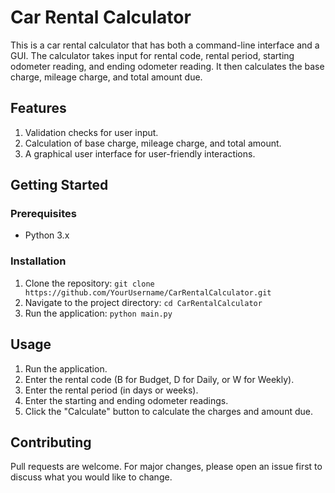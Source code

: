 # Car Rental Calculator

This is a car rental calculator that has both a command-line interface and a GUI. The calculator takes input for rental code, rental period, starting odometer reading, and ending odometer reading. It then calculates the base charge, mileage charge, and total amount due.

## Features

1. Validation checks for user input.
2. Calculation of base charge, mileage charge, and total amount.
3. A graphical user interface for user-friendly interactions.

## Getting Started

### Prerequisites

- Python 3.x

### Installation

1. Clone the repository: `git clone https://github.com/YourUsername/CarRentalCalculator.git`
2. Navigate to the project directory: `cd CarRentalCalculator`
3. Run the application: `python main.py`

## Usage

1. Run the application.
2. Enter the rental code (B for Budget, D for Daily, or W for Weekly).
3. Enter the rental period (in days or weeks).
4. Enter the starting and ending odometer readings.
5. Click the "Calculate" button to calculate the charges and amount due.

## Contributing

Pull requests are welcome. For major changes, please open an issue first to discuss what you would like to change.
